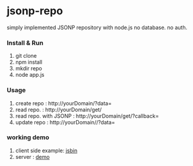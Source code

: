 jsonp-repo
=============

simply implemented JSONP repository with node.js
no database. no auth.

### Install & Run
1. git clone
1. npm install
1. mkdir repo
1. node app.js

### Usage
1. create repo : http://yourDomain/?data=<json string>
1. read repo. : http://yourDomain/get/<uuid>
1. read repo. with JSONP : http://yourDomain/get/<uuid>?callback=<your function name>
1. update repo : http://yourDomain/<uuid>/?data=<json string>

### working demo
1. client side example: [jsbin](http://jsbin.com/evijes/1/edit)
1. server : [demo](http://jsonp-repo.aws.af.cm)